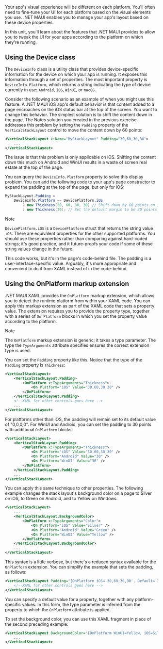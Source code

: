 Your app's visual experience will be different on each platform. You'll often need to fine-tune your UI for each platform based on the visual elements you use. .NET MAUI enables you to manage your app's layout based on these device properties.

In this unit, you'll learn about the features that .NET MAUI provides to allow you to tweak the UI for your apps according to the platform on which they're running.

## Using the Device class

The `DeviceInfo` class is a utility class that provides device-specific information for the device on which your app is running. It exposes this information through a set of properties. The most important property is `DeviceInfo.Platform`, which returns a string indicating the type of device currently in use: `Android`, `iOS`, `WinUI`, or `macOS`.

Consider the following scenario as an example of when you might use this feature. A .NET MAUI iOS app's default behavior is that content added to a page encroaches on the iOS status bar at the top of the screen. You want to change this behavior. The simplest solution is to shift the content down in the page. The Notes solution you created in the previous exercise addresses this problem by setting the `Padding` property of the `VerticalStackLayout` control to move the content down by 60 points:

```xml
<VerticalStackLayout x:Name="MyStackLayout" Padding="30,60,30,30">
    ...
</VerticalStackLayout>
```

The issue is that this problem is only applicable on iOS. Shifting the content down this much on Android and WinUI results in a waste of screen real estate at the top of the page.

You can query the `DeviceInfo.Platform` property to solve this display problem. You can add the following code to your app's page constructor to expand the padding at the top of the page, but only for iOS:

```csharp
MyStackLayout.Padding = 
    DeviceInfo.Platform == DevicePlatform.iOS
        ? new Thickness(30, 60, 30, 30) // Shift down by 60 points on iOS only
        : new Thickness(30); // Set the default margin to be 30 points
```

> [!NOTE]
> `DevicePlatform.iOS` is a `DevicePlatform` struct that returns the string value `iOS`. There are equivalent properties for the other supported platforms. You should use these properties rather than comparing against hard-coded strings; it's good practice, and it future-proofs your code if some of these string values change in the future.

This code works, but it's in the page's code-behind file. The padding is a user-interface-specific value. Arguably, it's more appropriate and convenient to do it from XAML instead of in the code-behind.

## Using the OnPlatform markup extension

.NET MAUI XAML provides the `OnPlatform` markup extension, which allows you to detect the runtime platform from within your XAML code. You can apply this markup extension as part of the XAML code that sets a property value. The extension requires you to provide the property type, together with a series of `On Platform` blocks in which you set the property value according to the platform.

> [!NOTE]
> The `OnPlatform` markup extension is generic; it takes a type parameter. The type the `TypeArguments` attribute specifies ensures the correct extension type is used.

You can set the `Padding` property like this. Notice that the type of the `Padding` property is `Thickness`:

```xml
<VerticalStackLayout>
    <VerticalStackLayout.Padding>
        <OnPlatform x:TypeArguments="Thickness">
            <On Platform="iOS" Value="30,60,30,30" />
        </OnPlatform>
    </VerticalStackLayout.Padding>
    <!--XAML for other controls goes here -->
    ...
</VerticalStackLayout>
```

For platforms other than iOS, the padding will remain set to its default value of "0,0,0,0". For WinUI and Android, you can set the padding to 30 points with additional `OnPlatform` blocks:

```xml
<VerticalStackLayout>
    <VerticalStackLayout.Padding>
        <OnPlatform x:TypeArguments="Thickness">
            <On Platform="iOS" Value="30,60,30,30" />
            <On Platform="Android" Value="30" />
            <On Platform="WinUI" Value="30" />
        </OnPlatform>
    </VerticalStackLayout.Padding>
    ...
</VerticalStackLayout>
```

You can apply this same technique to other properties. The following example changes the stack layout's background color on a page to Silver on iOS, to Green on Android, and to Yellow on Windows.

```xml
<VerticalStackLayout>
    ...
    <VerticalStackLayout.BackgroundColor>
        <OnPlatform x:TypeArguments="Color">
            <On Platform="iOS" Value="Silver" />
            <On Platform="Android" Value="Green" />
            <On Platform="WinUI" Value="Yellow" />
        </OnPlatform>
    </VerticalStackLayout.BackgroundColor>
    ...
</VerticalStackLayout>
```

This syntax is a little verbose, but there's a reduced syntax available for the `OnPlatform` extension. You can simplify the example that sets the padding, as follows:

```xml
<VerticalStackLayout Padding="{OnPlatform iOS='30,60,30,30', Default='30'}">
    <!--XAML for other controls goes here -->
</VerticalStackLayout>
```

You can specify a default value for a property, together with any platform-specific values. In this form, the type parameter is inferred from the property to which the `OnPlatform` attribute is applied.

To set the background color, you can use this XAML fragment in place of the second preceding example:

```xml
<VerticalStackLayout BackgroundColor="{OnPlatform WinUI=Yellow, iOS=Silver, Android=Green}">
    ...
</VerticalStackLayout>
```
